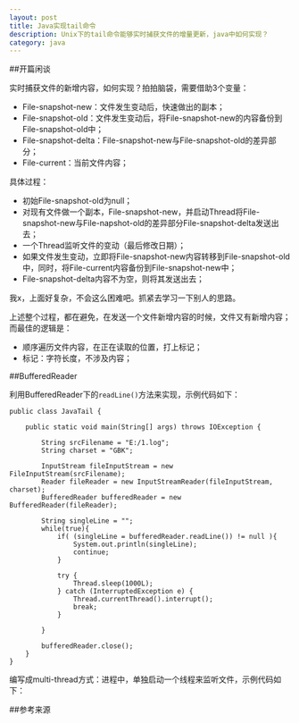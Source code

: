 ```yaml
---
layout: post
title: Java实现tail命令
description: Unix下的tail命令能够实时捕获文件的增量更新，java中如何实现？
category: java
---
```



##开篇闲谈

实时捕获文件的新增内容，如何实现？拍拍脑袋，需要借助3个变量：

* File-snapshot-new：文件发生变动后，快速做出的副本；
* File-snapshot-old：文件发生变动后，将File-snapshot-new的内容备份到File-snapshot-old中；
* File-snapshot-delta：File-snapshot-new与File-snapshot-old的差异部分；
* File-current：当前文件内容；

具体过程：

* 初始File-snapshot-old为null；
* 对现有文件做一个副本，File-snapshot-new，并启动Thread将File-snapshot-new与File-napshot-old的差异部分File-snapshot-delta发送出去；
* 一个Thread监听文件的变动（最后修改日期）；
* 如果文件发生变动，立即将File-snapshot-new内容转移到File-snapshot-old中，同时，将File-current内容备份到File-snapshot-new中；
* File-snapshot-delta内容不为空，则将其发送出去；

我x，上面好复杂，不会这么困难吧。抓紧去学习一下别人的思路。


上述整个过程，都在避免，在发送一个文件新增内容的时候，文件又有新增内容；而最佳的逻辑是：

* 顺序遍历文件内容，在正在读取的位置，打上标记；
* 标记：字符长度，不涉及内容；





##BufferedReader

利用BufferedReader下的`readLine()`方法来实现，示例代码如下：

	public class JavaTail {

		public static void main(String[] args) throws IOException {
			
			String srcFilename = "E:/1.log";
			String charset = "GBK";
			
			InputStream fileInputStream = new FileInputStream(srcFilename);
			Reader fileReader = new InputStreamReader(fileInputStream, charset);
			BufferedReader bufferedReader = new BufferedReader(fileReader);
			
			String singleLine = "";
			while(true){
				if( (singleLine = bufferedReader.readLine()) != null ){
					System.out.println(singleLine);
					continue;
				}
				
				try {
					Thread.sleep(1000L);
				} catch (InterruptedException e) {
					Thread.currentThread().interrupt();
					break;
				}
				
			}
			
			bufferedReader.close();
		}
	}


编写成multi-thread方式：进程中，单独启动一个线程来监听文件，示例代码如下：



















##参考来源








[NingG]:    												http://ningg.github.com  "NingG"
[Java IO implementation of unix/linux “tail -f”]:			http://stackoverflow.com/questions/557844/java-io-implementation-of-unix-linux-tail-f




[Listening changes on a text file (Unix Tail implementation with Java)]:	http://en.newinstance.it/2005/11/19/listening-changes-on-a-text-file-unix-tail-implementation-with-java/














